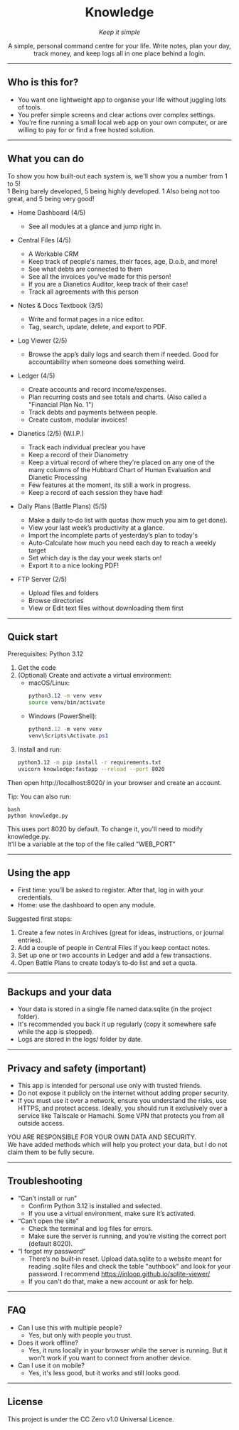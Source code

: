 <div align="center">

# Knowledge  
*Keep it simple*  

A simple, personal command centre for your life. Write notes, plan your day, track money, and keep logs all in one place behind a login.

</div>

---

## Who is this for?

- You want one lightweight app to organise your life without juggling lots of tools.
- You prefer simple screens and clear actions over complex settings.
- You’re fine running a small local web app on your own computer, or are
willing to pay for or find a free hosted solution.

---

## What you can do

To show you how built-out each system is, we'll show you a number from 1 to 5!<br>
1 Being barely developed, 5 being highly developed.
1 Also being not too great, and 5 being very good!

- Home Dashboard (4/5)
  - See all modules at a glance and jump right in.

- Central Files (4/5)
  - A Workable CRM
  - Keep track of people's names, their faces, age, D.o.b, and more!
  - See what debts are connected to them
  - See all the invoices you've made for this person!
  - If you are a Dianetics Auditor, keep track of their case!
  - Track all agreements with this person

- Notes & Docs Textbook (3/5)
  - Write and format pages in a nice editor.
  - Tag, search, update, delete, and export to PDF.

- Log Viewer (2/5)
  - Browse the app’s daily logs and search them if needed.
  Good for accountability when someone does something weird.

- Ledger (4/5)
  - Create accounts and record income/expenses.
  - Plan recurring costs and see totals and charts. (Also called a "Financial Plan No. 1")
  - Track debts and payments between people.
  - Create custom, modular invoices!

- Dianetics (2/5) (W.I.P.)
  - Track each individual preclear you have
  - Keep a record of their Dianometry
  - Keep a virtual record of where they're placed on any one of the many columns of the Hubbard Chart of Human Evaluation and Dianetic Processing
  - Few features at the moment, its still a work in progress.
  - Keep a record of each session they have had!

- Daily Plans (Battle Plans) (5/5)
  - Make a daily to‑do list with quotas (how much you aim to get done).
  - View your last week’s productivity at a glance.
  - Import the incomplete parts of yesterday’s plan to today's
  - Auto-Calculate how much you need each day to reach a weekly target
  - Set which day is the day your week starts on!
  - Export it to a nice looking PDF!

- FTP Server (2/5)
  - Upload files and folders
  - Browse directories
  - View or Edit text files without downloading them first



---

## Quick start

Prerequisites: Python 3.12

1) Get the code  
2) (Optional) Create and activate a virtual environment:
   - macOS/Linux:
     ```bash
     python3.12 -m venv venv
     source venv/bin/activate
     ```
   - Windows (PowerShell):
     ```powershell
     python3.12 -m venv venv
     venv\Scripts\Activate.ps1
     ```
3) Install and run:
   ```bash
   python3.12 -m pip install -r requirements.txt
   uvicorn knowledge:fastapp --reload --port 8020
   ```
Then open http://localhost:8020/ in your browser and create an account.

Tip: You can also run:
```
bash
python knowledge.py
```
This uses port 8020 by default. To change it,
you'll need to modify knowledge.py.<br>
It'll be a variable at the top of the file called "WEB_PORT"

---

## Using the app

- First time: you’ll be asked to register. After that, log in with your credentials.
- Home: use the dashboard to open any module.

Suggested first steps:
1) Create a few notes in Archives (great for ideas, instructions, or journal entries).
2) Add a couple of people in Central Files if you keep contact notes.
3) Set up one or two accounts in Ledger and add a few transactions.
4) Open Battle Plans to create today’s to‑do list and set a quota.

---

## Backups and your data

- Your data is stored in a single file named data.sqlite (in the project folder).
- It's recommended you back it up regularly (copy it somewhere safe while the app is stopped).
- Logs are stored in the logs/ folder by date.

---

## Privacy and safety (important)

- This app is intended for personal use only with trusted friends.
- Do not expose it publicly on the internet without adding proper security.
- If you must use it over a network, ensure you understand the risks, use HTTPS, and protect access.
Ideally, you should run it exclusively over a service like Tailscale or Hamachi.
Some VPN that protects you from all outside access.

YOU ARE RESPONSIBLE FOR YOUR OWN DATA AND SECURITY.<br>
We have added methods which will help you protect your data,
but I do not claim them to be fully secure.

---

## Troubleshooting

- “Can’t install or run”
    - Confirm Python 3.12 is installed and selected.
    - If you use a virtual environment, make sure it’s activated.
- “Can’t open the site”
    - Check the terminal and log files for errors.
    - Make sure the server is running, and you’re visiting the correct port (default 8020).
- “I forgot my password”
    - There’s no built‑in reset. Upload data.sqlite to a website meant
    for reading .sqlite files and check the table "authbook" and
    look for your password. I recommend 
    https://inloop.github.io/sqlite-viewer/
    - If you can't do that, make a new account or ask for help.
---

## FAQ

- Can I use this with multiple people?
    - Yes, but only with people you trust.
- Does it work offline?
    - Yes, it runs locally in your browser while the server is running.
    But it won't work if you want to connect from another device.
- Can I use it on mobile?
    - Yes, it's less good, but it works and still looks good.

---

## License

This project is under the CC Zero v1.0 Universal Licence.